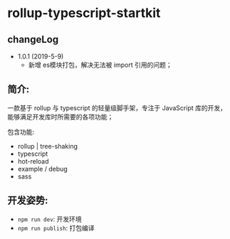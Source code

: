 # rollup-typescript-startkit

## changeLog

- 1.0.1 (2019-5-9)
    - 新增 es模块打包，解决无法被 import 引用的问题；


## 简介:

一款基于 rollup 与 typescript 的轻量级脚手架，专注于 JavaScript 库的开发，能够满足开发库时所需要的各项功能；

包含功能:

- rollup | tree-shaking
- typescript
- hot-reload
- example / debug
- sass

## 开发姿势:

- `npm run dev`: 开发环境
- `npm run publish`: 打包编译